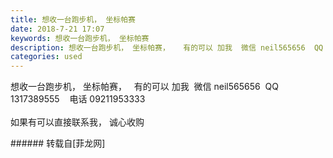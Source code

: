 ```yaml
---
title: 想收一台跑步机， 坐标帕赛
date: 2018-7-21 17:07
keywords: 想收一台跑步机， 坐标帕赛
description: 想收一台跑步机， 坐标帕赛，   有的可以 加我  微信 neil565656  QQ 1317389555    电话 09211953333如果有可以直接联系我， 诚心收购
categories: used
---
```

<td class="t_f" id="postmessage_1535950">

想收一台跑步机， 坐标帕赛，   有的可以 加我  微信 neil565656  QQ 1317389555    电话 09211953333<br/>
<br/>
如果有可以直接联系我， 诚心收购<br/>
</td>
###### 转载自[菲龙网]
